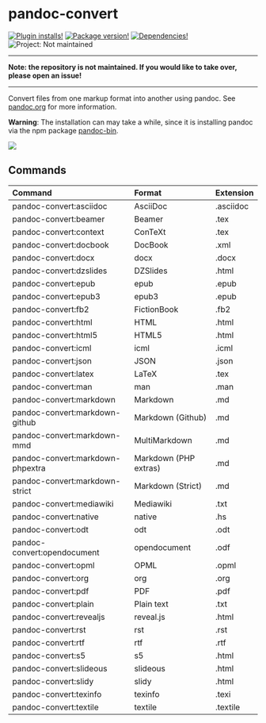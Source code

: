 # pandoc-convert

[![Plugin installs!](https://img.shields.io/apm/dm/pandoc-convert.svg?style=flat-square)](https://atom.io/packages/pandoc-convert)
[![Package version!](https://img.shields.io/apm/v/pandoc-convert.svg?style=flat-square)](https://atom.io/packages/pandoc-convert)
[![Dependencies!](https://img.shields.io/david/josa42/atom-pandoc-convert.svg?style=flat-square)](https://david-dm.org/josa42/atom-pandoc-convert)
![Project: Not maintained](https://img.shields.io/badge/Project-Not_maintained-red.svg)

---

**Note: the repository is not maintained. If you would like to take over, please open an issue!**

---

Convert files from one markup format into another using pandoc. See
[pandoc.org](http://pandoc.org/) for more information.

**Warning**: The installation can may take a while, since it is installing pandoc
via the npm package [pandoc-bin](https://www.npmjs.com/package/pandoc-bin).

![](https://raw.githubusercontent.com/josa42/atom-pandoc-convert/master/screenshot.gif)

## Commands

| Command                          | Format                | Extension |
|:---------------------------------|:----------------------|:----------|
| pandoc-convert:asciidoc          | AsciiDoc              | .asciidoc |
| pandoc-convert:beamer            | Beamer                | .tex      |
| pandoc-convert:context           | ConTeXt               | .tex      |
| pandoc-convert:docbook           | DocBook               | .xml      |
| pandoc-convert:docx              | docx                  | .docx     |
| pandoc-convert:dzslides          | DZSlides              | .html     |
| pandoc-convert:epub              | epub                  | .epub     |
| pandoc-convert:epub3             | epub3                 | .epub     |
| pandoc-convert:fb2               | FictionBook           | .fb2      |
| pandoc-convert:html              | HTML                  | .html     |
| pandoc-convert:html5             | HTML5                 | .html     |
| pandoc-convert:icml              | icml                  | .icml     |
| pandoc-convert:json              | JSON                  | .json     |
| pandoc-convert:latex             | LaTeX                 | .tex      |
| pandoc-convert:man               | man                   | .man      |
| pandoc-convert:markdown          | Markdown              | .md       |
| pandoc-convert:markdown-github   | Markdown (Github)     | .md       |
| pandoc-convert:markdown-mmd      | MultiMarkdown         | .md       |
| pandoc-convert:markdown-phpextra | Markdown (PHP extras) | .md       |
| pandoc-convert:markdown-strict   | Markdown (Strict)     | .md       |
| pandoc-convert:mediawiki         | Mediawiki             | .txt      |
| pandoc-convert:native            | native                | .hs       |
| pandoc-convert:odt               | odt                   | .odt      |
| pandoc-convert:opendocument      | opendocument          | .odf      |
| pandoc-convert:opml              | OPML                  | .opml     |
| pandoc-convert:org               | org                   | .org      |
| pandoc-convert:pdf               | PDF                   | .pdf      |
| pandoc-convert:plain             | Plain text            | .txt      |
| pandoc-convert:revealjs          | reveal.js             | .html     |
| pandoc-convert:rst               | rst                   | .rst      |
| pandoc-convert:rtf               | rtf                   | .rtf      |
| pandoc-convert:s5                | s5                    | .html     |
| pandoc-convert:slideous          | slideous              | .html     |
| pandoc-convert:slidy             | slidy                 | .html     |
| pandoc-convert:texinfo           | texinfo               | .texi     |
| pandoc-convert:textile           | textile               | .textile  |
